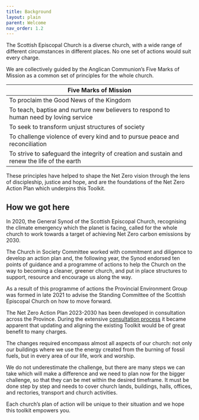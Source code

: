 ```yaml
---
title: Background
layout: plain
parent: Welcome
nav_order: 1.2
---
```


The Scottish Episcopal Church is a diverse church, with a wide range of different circumstances in different places. No one set of actions would suit every charge.

We are collectively guided by the Anglican Communion’s Five Marks of Mission as a common set of principles for the whole church. 

| Five Marks of Mission                  |
| ------------------------------------------------------------ |
| To proclaim the Good News of the Kingdom |
| To teach, baptise and nurture new believers to respond to human need by loving service |
| To seek to transform unjust structures of society |
| To challenge violence of every kind and to pursue peace and reconciliation |
| To strive to safeguard the integrity of creation and sustain and renew the life of the earth |

These principles have helped to shape the Net Zero vision through the lens of discipleship, justice and hope, and are the foundations of the Net Zero Action Plan which underpins this Toolkit.

## How we got here
In 2020, the General Synod of the Scottish Episcopal Church, recognising the climate emergency which the planet is facing, called for the whole church to work towards a target of achieving Net Zero carbon emissions by 2030. 

The Church in Society Committee worked with commitment and diligence to develop an action plan and, the following year, the Synod endorsed ten points of guidance and a programme of actions to help the Church on the way to becoming a cleaner, greener church, and put in place structures to support, resource and encourage us along the way.

As a result of this programme of actions the Provincial Environment Group was formed in late 2021 to advise the Standing Committee of the Scottish Episcopal Church on how to move forward.

The Net Zero Action Plan 2023-2030 has been developed in consultation across the Province. During the extensive [consultation process](https://www.scotland.anglican.org/who-we-are/organisation/boards-and-committees/the-provincial-environment-group/net-zero-action-plan-2023-2030-consultation-overview/) it became apparent that updating and aligning the existing Toolkit would be of great benefit to many charges.

The changes required encompass almost all aspects of our church: not only our buildings where we use the energy created from the burning of fossil fuels, but in every area of our life, work and worship.

We do not underestimate the challenge, but there are many steps we can take which will make a difference and we need to plan now for the bigger challenge, so that they can be met within the desired timeframe. It must be done step by step and needs to cover church lands, buildings, halls, offices, and rectories, transport and church activities.

Each church’s plan of action will be unique to their situation and we hope this toolkit empowers you.
